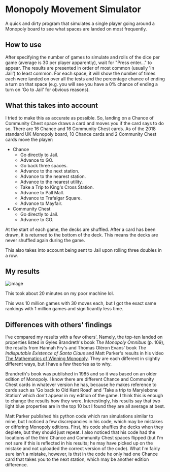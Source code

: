 # Monopoly Movement Simulator
A quick and dirty program that simulates a single player going around a Monopoly board to see what spaces are landed on most frequently.

## How to use
After specifying the number of games to simulate and rolls of the dice per game (average is 30 per player apparently), wait for "Press enter..." to appear. The results are presented in order of most common (usually 'In Jail') to least common. For each space, it will show the number of times each were landed on over all the tests and the percentage chance of ending a turn on that space (e.g. you will see you have a 0% chance of ending a turn on 'Go to Jail' for obvious reasons).

## What this takes into account
I tried to make this as accurate as possible. So, landing on a Chance of Community Chest space draws a card and moves you if the card says to do so. There are 16 Chance and 16 Community Chest cards. As of the 2018 standard UK Monopoly board, 10 Chance cards and 2 Community Chest cards move the player:
- Chance
  - Go directly to Jail.
  - Advance to GO.
  - Go back three spaces.
  - Advance to the next station.
  - Advance to the nearest station.
  - Advance to the nearest utility.
  - Take a Trip to King's Cross Station.
  - Advance to Pall Mall.
  - Advance to Trafalgar Square.
  - Advance to Mayfair.
- Community Chest
  - Go directly to Jail.
  - Advance to GO.

At the start of each game, the decks are shuffled. After a card has been drawn, it is returned to the bottom of the deck. This means the decks are never shuffled again during the game.

This also takes into account being sent to Jail upon rolling three doubles in a row.

## My results
![image](https://user-images.githubusercontent.com/67541077/210126620-a88cb6ce-d480-4e11-9a1f-4cd37317f13f.png)

This took about 20 minutes on my poor machine lol.

This was 10 million games with 30 moves each, but I got the exact same rankings with 1 million games and significantly less time.

## Differences with others' findings
I've compared my results with a few others'. Namely, the top-ten landed on properties listed in Gyles Brandreth's book *The Monopoly Omnibus* (p. 109), the results from Hannah Fry's and Thomas Oléron Evans' book *The Indisputable Existence of Santa Claus* and Matt Parker's results in his video [The Mathematics of Winning Monopoly](https://youtu.be/ubQXz5RBBtU). They are each different in slightly different ways, but I have a few theories as to why.

Brandreth's book was published in 1985 and so it was based on an older edition of Monopoly. I know there are different Chance and Community Chest cards in whatever version he has, because he makes reference to cards such as 'Go back to Old Kent Road' and 'Take a trip to Marylebone Station' which don't appear in my edition of the game. I think this is enough to change the results how they were. Interestingly, his results say that two light blue properties are in the top 10 but I found they are all average at best.

Matt Parker published his python code which ran simulations similar to mine, but I noticed a few discrepancies in his code, which may be mistakes or differing Monopoly editions. First, his code shuffles the decks when they deplete, but they should just repeat. I also noticed that his code had the locations of the third Chance and Community Chest spaces flipped (but I'm not sure if this is reflected in his results; he may have picked up on the mistake and not uploaded the correct version of the code). What I'm fairly sure isn't a mistake, however, is thst in the code he only had one Chance card that takes you to the next station, which may be another edition difference.
